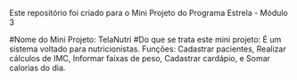 Este repositório foi criado para o Mini Projeto do Programa Estrela - Módulo 3

#Nome do Mini Projeto: TelaNutri
#Do que se trata este mini projeto: 
É um sistema voltado para nutricionistas. Funções:
Cadastrar pacientes,
Realizar cálculos de IMC,
Informar faixas de peso,
Cadastrar cardápio, e
Somar calorias do dia.


